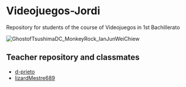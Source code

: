 # Videojuegos-Jordi
Repository for students of the course of Videojuegos in 1st Bachillerato


![GhostofTsushimaDC_MonkeyRock_IanJunWeiChiew](https://github.com/Spaikyjordi/Videojuegos-Jordi/assets/144990855/70ffbc3d-0ecc-4b0d-9929-7d3e379ec886)
## Teacher repository and classmates
- [d-prieto](https://github.com/d-prieto/J25-Programming)
- [lizardMestre689](https://github.com/LizardMestre689/VideoJuegosHL)
